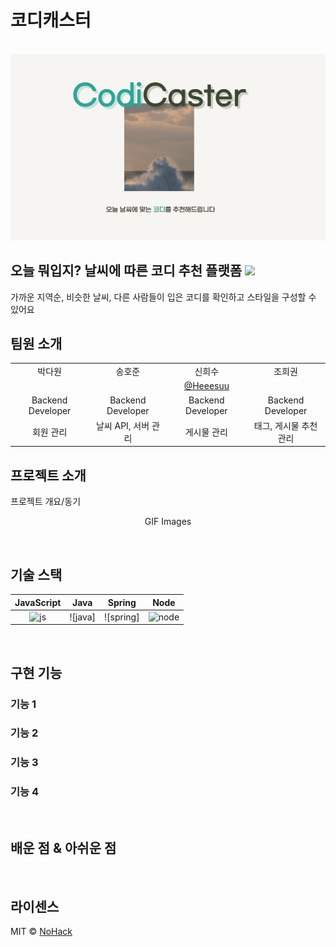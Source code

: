 # 코디캐스터

<p align="center">
  <br>
  <img src="image/CodiCaster.png">
  <br>
<h2>오늘 뭐입지? 날씨에 따른 코디 추천 플랫폼 <img src="https://i.imgur.com/RPm8bZa.png" width="30"/></h2>
    <p>
        가까운 지역순, 비슷한 날씨, 다른 사람들이 입은 코디를 확인하고 스타일을 구성할 수 있어요<br />
    </p>

## 팀원 소개
<table>
    <tr>
      <td align="center">박다원</td>
      <td align="center">송호준</td>
      <td align="center">신희수</td>
      <td align="center">조희권</td>
    </tr>
    <tr>
      <td align="center"><a href="" target="_blank"></a></td>
      <td align="center"><a href="" target="_blank" width="160"></a></td>
      <td align="center"><a href="" target="_blank">@Heeesuu</a></td>
      <td align="center"><a href="" target="_blank"></a></td>
    </tr>
    <tr>
      <td align="center">Backend Developer</td>
      <td align="center">Backend Developer</td>
      <td align="center">Backend Developer</td>
      <td align="center">Backend Developer</td>
    </tr>
    <tr>
      <td align="center">회원 관리</td>
      <td align="center">날씨 API, 서버 관리</td>
      <td align="center">게시물 관리</td>
      <td align="center">태그, 게시물 추천 관리</td>
    </tr>
  </table>


## 프로젝트 소개

<p align="justify">
프로젝트 개요/동기
</p>

<p align="center">
GIF Images
</p>

<br>

## 기술 스택

| JavaScript |   Java    |  Spring   |  Node   |
|:----------:|:---------:|:---------:| :-----: |
|   ![js]    | ![java]   | ![spring] | ![node] |

<br>

## 구현 기능

### 기능 1

### 기능 2

### 기능 3

### 기능 4

<br>

## 배운 점 & 아쉬운 점

<p align="justify">

</p>

<br>

## 라이센스

MIT &copy; [NoHack](mailto:lbjp114@gmail.com)

<!-- Stack Icon Refernces -->

[js]: /images/stack/javascript.svg
[ts]: /images/stack/typescript.svg
[react]: /images/stack/react.svg
[node]: /images/stack/node.svg